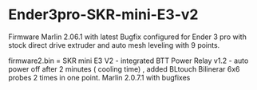 # Ender3pro-SKR-mini-E3-v2

Firmware Marlin 2.06.1 with latest Bugfix configured for Ender 3 pro with stock direct drive extruder and auto mesh leveling with 9 points.

firmware2.bin = SKR mini E3 V2 - integrated BTT Power Relay v1.2 - auto power off after 2 minutes ( cooling time) , added BLtouch Bilinerar 6x6 probes 2 times in one point.
Marlin 2.0.7.1 with bugfixes
